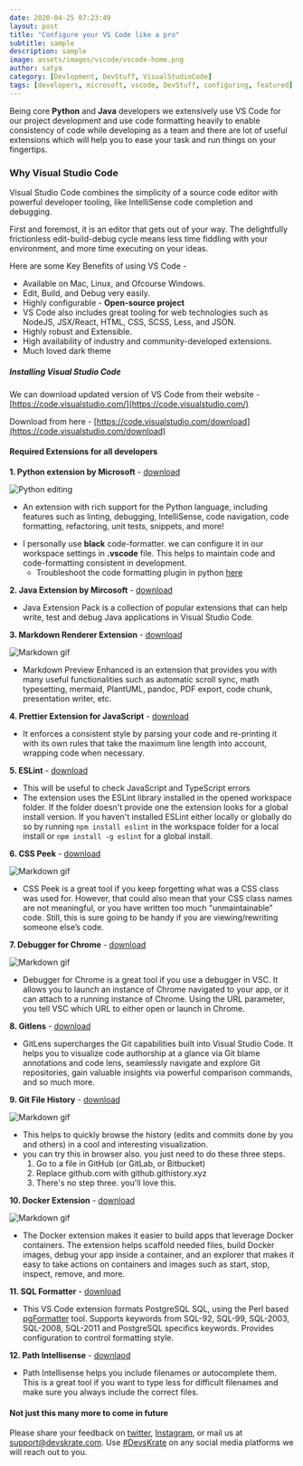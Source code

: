 ```yaml
---
date: 2020-04-25 07:23:49
layout: post
title: "Configure your VS Code like a pro"
subtitle: sample
description: sample
image: assets/images/vscode/vscode-home.png
author: satya
category: [Devlopment, DevStuff, VisualStudioCode]
tags: [developers, microsoft, vscode, DevStuff, configuring, featured]
---
```


Being core **Python** and **Java** developers we extensively use VS Code for our project development and use code formatting heavily to enable consistency of code while developing as a team and there are lot of useful extensions which will help you to ease your task and run things on your fingertips.

### Why Visual Studio Code

Visual Studio Code combines the simplicity of a source code editor with powerful developer tooling, like IntelliSense code completion and debugging.

First and foremost, it is an editor that gets out of your way. The delightfully frictionless edit-build-debug cycle means less time fiddling with your environment, and more time executing on your ideas.

Here are some Key Benefits of using VS Code -

- Available on Mac, Linux, and Ofcourse Windows.
- Edit, Build, and Debug very easily.
- Highly configurable - **Open-source project**
- VS Code also includes great tooling for web technologies such as NodeJS, JSX/React, HTML, CSS, SCSS, Less, and JSON.
- Highly robust and Extensible.
- High availability of industry and community-developed extensions.
- Much loved dark theme

##### Installing Visual Studio Code

We can download updated version of VS Code from their website - [https://code.visualstudio.com/](https://code.visualstudio.com/)

Download from here - [https://code.visualstudio.com/download](https://code.visualstudio.com/download)

#### Required Extensions for all developers

**1. Python extension by Microsoft** - [download](https://marketplace.visualstudio.com/items?itemName=ms-python.python)

![Python editing](https://devskrate.github.io/assets/images/vscode/python-editing.gif)

- An extension with rich support for the Python language, including features such as linting, debugging, IntelliSense, code navigation, code formatting, refactoring, unit tests, snippets, and more!

* I personally use **black** code-formatter. we can configure it in our workspace settings in **.vscode** file. This helps to maintain code and code-formatting consistent in development.
  - Troubleshoot the code formatting plugin in python [here](https://code.visualstudio.com/docs/python/editing)

**2. Java Extension by Mircosoft** - [download](https://marketplace.visualstudio.com/items?itemName=vscjava.vscode-java-pack)

- Java Extension Pack is a collection of popular extensions that can help write, test and debug Java applications in Visual Studio Code.

**3. Markdown Renderer Extension** - [download](https://marketplace.visualstudio.com/items?itemName=shd101wyy.markdown-preview-enhanced)

![Markdown gif](https://devskrate.github.io/assets/images/vscode/md-image.png)

- Markdown Preview Enhanced is an extension that provides you with many useful functionalities such as automatic scroll sync, math typesetting, mermaid, PlantUML, pandoc, PDF export, code chunk, presentation writer, etc.

**4. Prettier Extension for JavaScript** - [download](https://marketplace.visualstudio.com/items?itemName=esbenp.prettier-vscode)

- It enforces a consistent style by parsing your code and re-printing it with its own rules that take the maximum line length into account, wrapping code when necessary.

**5. ESLint** - [download](https://marketplace.visualstudio.com/items?itemName=dbaeumer.vscode-eslint)

- This will be useful to check JavaScript and TypeScript errors
- The extension uses the ESLint library installed in the opened workspace folder. If the folder doesn't provide one the extension looks for a global install version. If you haven't installed ESLint either locally or globally do so by running `npm install eslint` in the workspace folder for a local install or `npm install -g eslint` for a global install.

**6. CSS Peek** - [download](https://marketplace.visualstudio.com/items?itemName=pranaygp.vscode-css-peek)

![Markdown gif](https://devskrate.github.io/assets/images/vscode/css.gif)

- CSS Peek is a great tool if you keep forgetting what was a CSS class was used for. However, that could also mean that your CSS class names are not meaningful, or you have written too much "unmaintainable" code. Still, this is sure going to be handy if you are viewing/rewriting someone else’s code.

**7. Debugger for Chrome** - [download](https://marketplace.visualstudio.com/items?itemName=msjsdiag.debugger-for-chrome)

![Markdown gif](https://devskrate.github.io/assets/images/vscode/chrome.gif)

- Debugger for Chrome is a great tool if you use a debugger in VSC. It allows you to launch an instance of Chrome navigated to your app, or it can attach to a running instance of Chrome. Using the URL parameter, you tell VSC which URL to either open or launch in Chrome.

**8. Gitlens** - [download](https://marketplace.visualstudio.com/items?itemName=eamodio.gitlens)

- GitLens supercharges the Git capabilities built into Visual Studio Code. It helps you to visualize code authorship at a glance via Git blame annotations and code lens, seamlessly navigate and explore Git repositories, gain valuable insights via powerful comparison commands, and so much more.

**9. Git File History** - [download](https://marketplace.visualstudio.com/items?itemName=pomber.git-file-history)

![Markdown gif](https://devskrate.github.io/assets/images/vscode/git-file-history.gif)

- This helps to quickly browse the history (edits and commits done by you and others) in a cool and interesting visualization.
- you can try this in browser also. you just need to do these three steps.
  1. Go to a file in GitHub (or GitLab, or Bitbucket)
  2. Replace github.com with github.githistory.xyz
  3. There's no step three. you'll love this.

**10. Docker Extension** - [download](https://marketplace.visualstudio.com/items?itemName=ms-azuretools.vscode-docker)

![Markdown gif](https://devskrate.github.io/assets/images/vscode/docker.png)

- The Docker extension makes it easier to build apps that leverage Docker containers. The extension helps scaffold needed files, build Docker images, debug your app inside a container, and an explorer that makes it easy to take actions on containers and images such as start, stop, inspect, remove, and more.

**11. SQL Formatter** - [download](https://marketplace.visualstudio.com/items?itemName=bradymholt.pgformatter)

- This VS Code extension formats PostgreSQL SQL, using the Perl based [pgFormatter](https://github.com/darold/pgFormatter) tool. Supports keywords from SQL-92, SQL-99, SQL-2003, SQL-2008, SQL-2011 and PostgreSQL specifics keywords. Provides configuration to control formatting style.

**12. Path Intellisense** - [downlaod](https://marketplace.visualstudio.com/items?itemName=christian-kohler.path-intellisense)

- Path Intellisense helps you include filenames or autocomplete them. This is a great tool if you want to type less for difficult filenames and make sure you always include the correct files.

#### Not just this many more to come in future

Please share your feedback on [twitter](https://twitter.com/devskrate), [Instagram](https://instagram.com/devskrate), or mail us at support@devskrate.com. Use [#DevsKrate](https://devskrate.com) on any social media platforms we will reach out to you.
